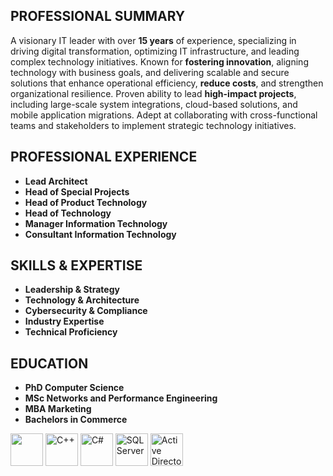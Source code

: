 ## **PROFESSIONAL SUMMARY**

[](https://github.com/Faisal-Saleem/Faisal-Saleem/blob/main/README.md#professional-summary)

A visionary IT leader with over  **15 years**  of experience, specializing in driving digital transformation, optimizing IT infrastructure, and leading complex technology initiatives. Known for **fostering innovation**, aligning technology with business goals, and delivering scalable and secure solutions that enhance operational efficiency, **reduce costs**, and strengthen organizational resilience. Proven ability to lead **high-impact projects**, including large-scale system integrations, cloud-based solutions, and mobile application migrations. Adept at collaborating with cross-functional teams and stakeholders to implement strategic technology initiatives.


## **PROFESSIONAL EXPERIENCE**

[](https://github.com/Faisal-Saleem/Faisal-Saleem/blob/main/README.md#professional-experience)

-  **Lead Architect**
-  **Head of Special Projects**
-  **Head of Product Technology**
-  **Head of Technology**
-  **Manager Information Technology**
-  **Consultant Information Technology**


## **SKILLS & EXPERTISE**

-  **Leadership & Strategy**
-  **Technology & Architecture**
-  **Cybersecurity & Compliance**
-  **Industry Expertise**
-  **Technical Proficiency**

## **EDUCATION**

[](https://github.com/Faisal-Saleem/Faisal-Saleem/blob/main/README.md#education)

-   **PhD Computer Science**
-   **MSc Networks and Performance Engineering**
-   **MBA Marketing**
-   **Bachelors in Commerce**

<img src="https://uxwing.com/wp-content/themes/uxwing/download/brands-and-social-media/c-program-icon.png" Description="C" style="width:52px; height:52px;">&nbsp;<img src="https://cdn-icons-png.flaticon.com/128/6132/6132222.png" alt="C++" style="width:52px; height:52px;">&nbsp;<img src="https://cdn-icons-png.flaticon.com/128/6132/6132221.png" alt="C#" style="width:52px; height:52px;">&nbsp;<img src="https://cdn-icons-png.flaticon.com/128/4248/4248443.png" alt="SQL Server" style="width:52px; height:52px;">&nbsp;<img src="https://w7.pngwing.com/pngs/370/676/png-transparent-active-directory-microsoft-azure-on-premises-software-identity-management-cloud-computing-connect-blue-angle-triangle-thumbnail.png" alt="Active Directory" style="width:52px; height:52px;">&nbsp;




